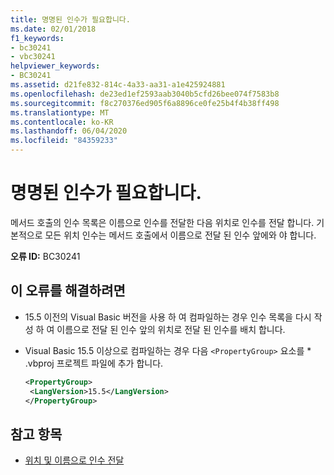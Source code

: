 ```yaml
---
title: 명명된 인수가 필요합니다.
ms.date: 02/01/2018
f1_keywords:
- bc30241
- vbc30241
helpviewer_keywords:
- BC30241
ms.assetid: d21fe832-814c-4a33-aa31-a1e425924881
ms.openlocfilehash: de23ed1ef2593aab3040b5cfd26bee074f7583b8
ms.sourcegitcommit: f8c270376ed905f6a8896ce0fe25b4f4b38ff498
ms.translationtype: MT
ms.contentlocale: ko-KR
ms.lasthandoff: 06/04/2020
ms.locfileid: "84359233"
---
```

# <a name="named-argument-expected"></a>명명된 인수가 필요합니다.

메서드 호출의 인수 목록은 이름으로 인수를 전달한 다음 위치로 인수를 전달 합니다. 기본적으로 모든 위치 인수는 메서드 호출에서 이름으로 전달 된 인수 앞에와 야 합니다.

**오류 ID:** BC30241

## <a name="to-correct-this-error"></a>이 오류를 해결하려면

- 15.5 이전의 Visual Basic 버전을 사용 하 여 컴파일하는 경우 인수 목록을 다시 작성 하 여 이름으로 전달 된 인수 앞의 위치로 전달 된 인수를 배치 합니다.

- Visual Basic 15.5 이상으로 컴파일하는 경우 다음 `<PropertyGroup>` 요소를 \* .vbproj 프로젝트 파일에 추가 합니다.

   ```xml
   <PropertyGroup>
    <LangVersion>15.5</LangVersion>
   </PropertyGroup>
   ```

## <a name="see-also"></a>참고 항목

- [위치 및 이름으로 인수 전달](../programming-guide/language-features/procedures/passing-arguments-by-position-and-by-name.md)
